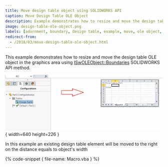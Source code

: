 ```yaml
---
title: Move design table object using SOLIDWORKS API
caption: Move Design Table OLE Object
description: Example demonstrates how to resize and move the design table OLE object in the model graphics area
image: design-table-ole-object.png
labels: [adornment, boundary, design table, example, move, ole object, solidworks api]
redirect-from:
  - /2018/03/move-design-table-ole-object.html
---
```

This example demonstrates how to resize and move the design table OLE object in the graphics area using [ISwOLEObject::Boundaries](http://help.solidworks.com/2018/english/api/sldworksapi/solidworks.interop.sldworks~solidworks.interop.sldworks.iswoleobject~boundaries.html) SOLIDWORKS API method.

![Design Table OLE object in the graphics area](design-table-ole-object.png){ width=640 height=226 }

In this example an existing design table element will be moved to the right on the distance equals to object's width

{% code-snippet { file-name: Macro.vba } %}

